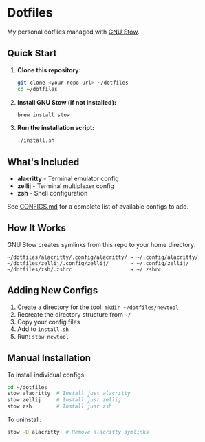 # Dotfiles

My personal dotfiles managed with [GNU Stow](https://www.gnu.org/software/stow/).

## Quick Start

1. **Clone this repository:**
   ```bash
   git clone <your-repo-url> ~/dotfiles
   cd ~/dotfiles
   ```

2. **Install GNU Stow (if not installed):**
   ```bash
   brew install stow
   ```

3. **Run the installation script:**
   ```bash
   ./install.sh
   ```

## What's Included

- **alacritty** - Terminal emulator config
- **zellij** - Terminal multiplexer config
- **zsh** - Shell configuration

See [CONFIGS.md](CONFIGS.md) for a complete list of available configs to add.

## How It Works

GNU Stow creates symlinks from this repo to your home directory:

```
~/dotfiles/alacritty/.config/alacritty/ → ~/.config/alacritty/
~/dotfiles/zellij/.config/zellij/       → ~/.config/zellij/
~/dotfiles/zsh/.zshrc                   → ~/.zshrc
```

## Adding New Configs

1. Create a directory for the tool: `mkdir ~/dotfiles/newtool`
2. Recreate the directory structure from `~/`
3. Copy your config files
4. Add to `install.sh`
5. Run: `stow newtool`

## Manual Installation

To install individual configs:

```bash
cd ~/dotfiles
stow alacritty  # Install just alacritty
stow zellij     # Install just zellij
stow zsh        # Install just zsh
```

To uninstall:

```bash
stow -D alacritty  # Remove alacritty symlinks
```
